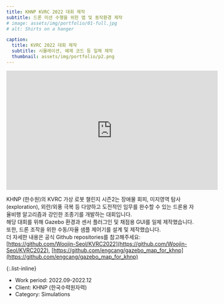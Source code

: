 ```yaml
---
title: KHNP KVRC 2022 대회 제작
subtitle: 드론 미션 수행을 위한 맵 및 동작환경 제작
# image: assets/img/portfolio/01-full.jpg
# alt: Shirts on a hanger

caption:
  title: KVRC 2022 대회 제작
  subtitle: 시뮬레이션, 예제 코드 등 일체 제작
  thumbnail: assets/img/portfolio/p2.png
---
```

  <iframe width="560" height="315" src="https://www.youtube.com/embed/usKW3UG9wpc" title="YouTube video player" frameborder="0" allow="accelerometer; autoplay; clipboard-write; encrypted-media; gyroscope; picture-in-picture" allowfullscreen></iframe>

KHNP (한수원)의 KVRC 가상 로봇 챌린지 시즌2는 장애물 회피, 미지영역 탐사 (exploration), 외란/외풍 극복 등 다양하고 도전적인 임무를 완수할 수 있는 드론용 자율비행 알고리즘과 강인한 조종기를 개발하는 대회입니다. 
<br>해당 대회를 위해 Gazebo 환경과 센서 플러그인 및 채점용 GUI를 일체 제작했습니다. 또한, 드론 조작을 위한 수동/자율 샘플 제어기를 설계 및 제작했습니다.
<br>더 자세한 내용은 공식 Github repositories를 참고해주세요: [https://github.com/Woojin-Seol/KVRC2022](https://github.com/Woojin-Seol/KVRC2022), [https://github.com/engcang/gazebo_map_for_khnp](https://github.com/engcang/gazebo_map_for_khnp)

{:.list-inline}
- Work period: 2022.09-2022.12
- Client: KHNP (한국수력원자력)
- Category: Simulations

